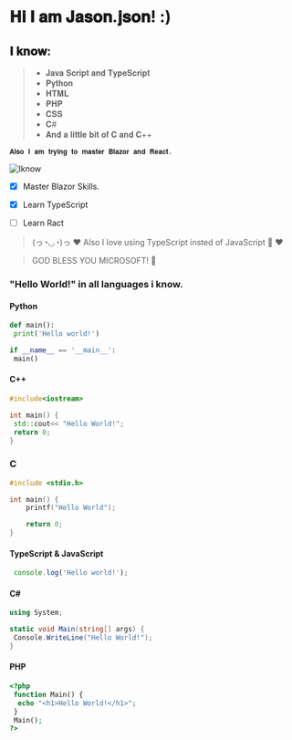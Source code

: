 # 𝐇𝐢 𝐈 𝐚𝐦 𝐉𝐚𝐬𝐨𝐧.𝐣𝐬𝐨𝐧! :)

## 𝐈 𝐤𝐧𝐨𝐰:
 > - 𝐉𝐚𝐯𝐚 𝐒𝐜𝐫𝐢𝐩𝐭 𝐚𝐧𝐝 𝐓𝐲𝐩𝐞𝐒𝐜𝐫𝐢𝐩𝐭
 > - 𝐏𝐲𝐭𝐡𝐨𝐧
 > - 𝐇𝐓𝐌𝐋 
 > - 𝐏𝐇𝐏
 > - 𝐂𝐒𝐒 
 > - 𝐂#
 > - 𝐀𝐧𝐝 𝐚 𝐥𝐢𝐭𝐭𝐥𝐞 𝐛𝐢𝐭 𝐨𝐟 𝐂 𝐚𝐧𝐝 𝐂++

`𝐀𝐥𝐬𝐨 𝐈 𝐚𝐦 𝐭𝐫𝐲𝐢𝐧𝐠 𝐭𝐨 𝐦𝐚𝐬𝐭𝐞𝐫 𝐁𝐥𝐚𝐳𝐨𝐫 𝐚𝐧𝐝 𝐑𝐞𝐚𝐜𝐭.`

![Iknow](https://github.com/Just-a-Jason/FnafHtmlMazeGamePHP/assets/88512392/8f163333-701e-462d-9c58-5db5aa4dfb8b)

- [x] Master Blazor Skills.
- [x] Learn TypeScript
- [ ] Learn Ract


> (っ◔◡◔)っ ♥ Also I love using TypeScript insted of JavaScript 💞 ♥ 

> GOD BLESS YOU MICROSOFT! 🤗

### "Hello World!" in all languages i know.

#### Python
```python
def main():
 print('Hello world!')

if __name__ == '__main__':
 main()
```

#### C++
```cpp
#include<iostream>

int main() {
 std::cout<< "Hello World!";
 return 0;
}
```
### C
```c
#include <stdio.h>

int main() {
    printf("Hello World");

    return 0;
}

```

#### TypeScript & JavaScript
```javascript
 console.log('Hello world!');
```

#### C#
```cs
using System;

static void Main(string[] args) {
 Console.WriteLine("Hello World!");
}
```

#### PHP
```php
<?php
 function Main() {
  echo "<h1>Hello World!</h1>";
 }
 Main();
?>
```


